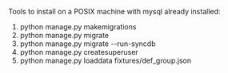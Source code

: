 Tools to install on a POSIX machine with mysql already installed:

1. python manage.py makemigrations
2. python manage.py migrate
3. python manage.py migrate --run-syncdb
4. python manage.py createsuperuser
5. python manage.py loaddata fixtures/def_group.json
